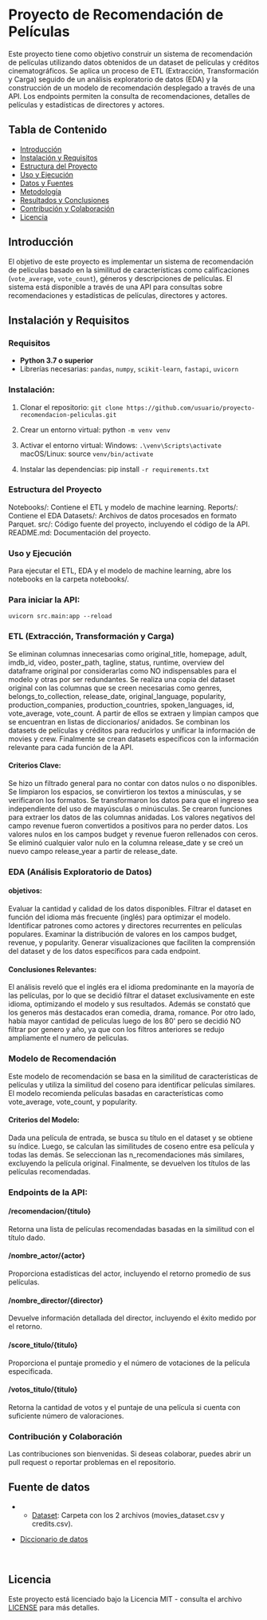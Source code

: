 # Proyecto de Recomendación de Películas

Este proyecto tiene como objetivo construir un sistema de recomendación de películas utilizando datos obtenidos de un dataset de películas y créditos cinematográficos. Se aplica un proceso de ETL (Extracción, Transformación y Carga) seguido de un análisis exploratorio de datos (EDA) y la construcción de un modelo de recomendación desplegado a través de una API. Los endpoints permiten la consulta de recomendaciones, detalles de películas y estadísticas de directores y actores.

## Tabla de Contenido

- [Introducción](#introducción)
- [Instalación y Requisitos](#instalación-y-requisitos)
- [Estructura del Proyecto](#estructura-del-proyecto)
- [Uso y Ejecución](#uso-y-ejecución)
- [Datos y Fuentes](#datos-y-fuentes)
- [Metodología](#metodología)
- [Resultados y Conclusiones](#resultados-y-conclusiones)
- [Contribución y Colaboración](#contribución-y-colaboración)
- [Licencia](#licencia)

## Introducción

El objetivo de este proyecto es implementar un sistema de recomendación de películas basado en la similitud de características como calificaciones (`vote_average`, `vote_count`), géneros y descripciones de películas. El sistema está disponible a través de una API para consultas sobre recomendaciones y estadísticas de películas, directores y actores.

## Instalación y Requisitos

### Requisitos

- **Python 3.7 o superior**
- Librerías necesarias: `pandas`, `numpy`, `scikit-learn`, `fastapi`, `uvicorn`
### Instalación:

1. Clonar el repositorio:
   ```git clone https://github.com/usuario/proyecto-recomendacion-peliculas.git```

2. Crear un entorno virtual:
python    ```-m venv venv```

3. Activar el entorno virtual:
Windows: ```.\venv\Scripts\activate```
macOS/Linux: source ```venv/bin/activate```

4. Instalar las dependencias:
pip install ```-r requirements.txt```

### Estructura del Proyecto
Notebooks/: Contiene el ETL y modelo de machine learning.
Reports/: Contiene el EDA 
Datasets/: Archivos de datos procesados en formato Parquet.
src/: Código fuente del proyecto, incluyendo el código de la API.
README.md: Documentación del proyecto.

### Uso y Ejecución
Para ejecutar el ETL, EDA y el modelo de machine learning, abre los notebooks en la carpeta notebooks/.

### Para iniciar la API:
```uvicorn src.main:app --reload```

### ETL (Extracción, Transformación y Carga)
Se eliminan columnas innecesarias como original_title, homepage, adult, imdb_id, video, poster_path, tagline, status, runtime, overview del dataframe original por considerarlas como NO indispensables para el modelo y otras por ser redundantes.
Se realiza una copia del dataset original con las columnas que se creen necesarias como genres, belongs_to_collection, release_date, original_language, popularity, production_companies, production_countries, spoken_languages, id, vote_average, vote_count. A partir de ellos se extraen y limpian campos que se encuentran en listas de diccionarios/ anidados. Se combinan los datasets de películas y créditos para reducirlos y unificar la información de movies y crew. Finalmente se crean datasets específicos con la información relevante para cada función de la API.

#### Criterios Clave:
Se hizo un filtrado general para no contar con datos nulos o no disponibles.
Se limpiaron los espacios, se convirtieron los textos a minúsculas, y se verificaron los formatos.
Se transformaron los datos para que el ingreso sea independiente del uso de mayúsculas o minúsculas.
Se crearon funciones para extraer los datos de las columnas anidadas.
Los valores negativos del campo revenue fueron convertidos a positivos para no perder datos. Los valores nulos en los campos budget y revenue fueron rellenados con ceros.
Se eliminó cualquier valor nulo en la columna release_date y se creó un nuevo campo release_year a partir de release_date.

### EDA (Análisis Exploratorio de Datos)
#### objetivos:
Evaluar la cantidad y calidad de los datos disponibles.
Filtrar el dataset en función del idioma más frecuente (inglés) para optimizar el modelo.
Identificar patrones como actores y directores recurrentes en películas populares.
Examinar la distribución de valores en los campos budget, revenue, y popularity.
Generar visualizaciones que faciliten la comprensión del dataset y de los datos específicos para cada endpoint.
#### Conclusiones Relevantes:
El análisis reveló que el inglés era el idioma predominante en la mayoría de las películas, por lo que se decidió filtrar el dataset exclusivamente en este idioma, optimizando el modelo y sus resultados. Además se constató que los generos más destacados eran comedia, drama, romance. Por otro lado, había mayor cantidad de peliculas luego de los 80' pero se decidió NO filtrar por genero y año, ya que con los filtros anteriores se redujo ampliamente el numero de peliculas.

### Modelo de Recomendación
Este modelo de recomendación se basa en la similitud de características de películas y utiliza la similitud del coseno para identificar películas similares. El modelo recomienda películas basadas en características como vote_average, vote_count, y popularity.

#### Criterios del Modelo:
Dada una película de entrada, se busca su título en el dataset y se obtiene su índice.
Luego, se calculan las similitudes de coseno entre esa película y todas las demás.
Se seleccionan las n_recomendaciones más similares, excluyendo la película original.
Finalmente, se devuelven los títulos de las películas recomendadas.

### Endpoints de la API:
#### /recomendacion/{titulo}
Retorna una lista de películas recomendadas basadas en la similitud con el título dado.

#### /nombre_actor/{actor}
Proporciona estadísticas del actor, incluyendo el retorno promedio de sus películas.

#### /nombre_director/{director}
Devuelve información detallada del director, incluyendo el éxito medido por el retorno.

#### /score_titulo/{titulo}
Proporciona el puntaje promedio y el número de votaciones de la película especificada.

#### /votos_titulo/{titulo}
Retorna la cantidad de votos y el puntaje de una película si cuenta con suficiente número de valoraciones.

### Contribución y Colaboración
Las contribuciones son bienvenidas. Si deseas colaborar, puedes abrir un pull request o reportar problemas en el repositorio.

## **Fuente de datos**
- + [Dataset](https://drive.google.com/drive/folders/1X_LdCoGTHJDbD28_dJTxaD4fVuQC9Wt5?usp=drive_link): Carpeta con los 2 archivos (movies_dataset.csv y credits.csv).
+ [Diccionario de datos](https://docs.google.com/spreadsheets/d/1QkHH5er-74Bpk122tJxy_0D49pJMIwKLurByOfmxzho/edit#gid=0)
<br/>

## Licencia

Este proyecto está licenciado bajo la Licencia MIT - consulta el archivo [LICENSE](LICENSE) para más detalles.
